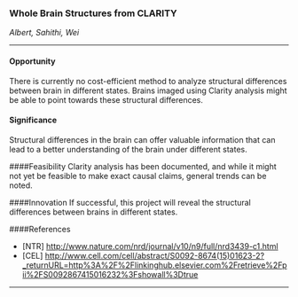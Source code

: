 ### Whole Brain Structures from CLARITY
*Albert, Sahithi, Wei*

-------------

#### Opportunity
There is currently no cost-efficient method to analyze structural differences between brain in different states. Brains imaged using Clarity analysis might be able to point towards these structural differences. 

#### Significance
Structural differences in the brain can offer valuable information that can lead to a better understanding of the brain under different states.

####Feasibility
Clarity analysis has been documented, and while it might not yet be feasible to make exact causal claims, general trends can be noted.

####Innovation
If successful, this project will reveal the structural differences between brains in different states.  


####References
  - [NTR] http://www.nature.com/nrd/journal/v10/n9/full/nrd3439-c1.html
  - [CEL] http://www.cell.com/cell/abstract/S0092-8674(15)01623-2?_returnURL=http%3A%2F%2Flinkinghub.elsevier.com%2Fretrieve%2Fpii%2FS0092867415016232%3Fshowall%3Dtrue


------------
